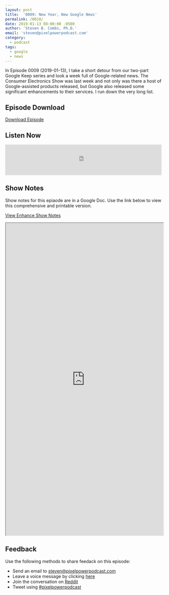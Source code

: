 ```yaml
---
layout: post
title:  '0009: New Year, New Google News'
permalink: /0010/
date: 2019-01-13 08:00:00 -0500
author: 'Steven B. Combs, Ph.D.'
email: 'steven@pixelpowerpodcast.com'
category:
  - podcast
tags:
  - google
  - news
---
```


In Episode 0009 (2019-01-13), I take a short detour from our two-part Google Keep series and look a week full of Google-related news. The Consumer Electronics Show was last week and not only was there a host of Google-assisted products released, but Google also released some significant enhancements to their services. I run down the very long list.

## Episode Download

[Download Episode](https://s3-us-west-2.amazonaws.com/anchor-audio-bank/production/2019-0-14/8312235-44100-2-ccedb35c19629.m4a)

## Listen Now

<p><iframe src="https://anchor.fm/pixelpowerpodcast/embed/episodes/0009-New-Year--New-Google-News-e2ujej" height="98px" width="500px" frameborder="0" scrolling="no"></iframe></p>

## Show Notes

Show notes for this epiaode are in a Google Doc. Use the link below to view this comprehensive and printable version.

[View Enhance Show Notes](https://docs.google.com/document/d/1Nuf09Mm0w_u4A0DRX0SJfp_1ikFwIwcDpfEbLuDryMk/edit?usp=sharing)

<iframe src="https://docs.google.com/document/d/e/2PACX-1vTqn2X56Ot9ahz1jHBR5nV3g1xxQnMmCEJguyw9e_zmXmJcgk6lU3VurV1PZhlDDsqpSXjLaPNnh0yx/pub?embedded=true" width="100%" height="1000px"></iframe>

## Feedback

Use the following methods to share feedack on this episode:

* Send an email to <steven@pixelpowerpodcast.com>
* Leave a voice message by clicking [here](https://anchor.fm/pixelpowerpodcast/message)
* Join the conversation on [Reddit](https://www.reddit.com/r/pixelpowerpodcast/)
* Tweet using [#pixelpowerpodcast](https://twitter.com/search?q=%23pixelpowerpodcast&src=typed_query)
